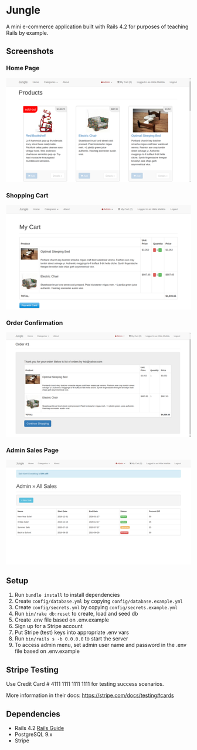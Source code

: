 # Jungle

A mini e-commerce application built with Rails 4.2 for purposes of teaching Rails by example.

## Screenshots
### Home Page
![](https://github.com/hildakh/jungle-rails/blob/master/docs/Home%20Page.png?raw=true)

### Shopping Cart
![](https://github.com/hildakh/jungle-rails/blob/master/docs/cart.png?raw=true)

### Order Confirmation
![](https://github.com/hildakh/jungle-rails/blob/master/docs/shopping%20confirmation.png?raw=true)

### Admin Sales Page
![](https://github.com/hildakh/jungle-rails/blob/master/docs/sales.png?raw=true)


## Setup

1. Run `bundle install` to install dependencies
2. Create `config/database.yml` by copying `config/database.example.yml`
3. Create `config/secrets.yml` by copying `config/secrets.example.yml`
4. Run `bin/rake db:reset` to create, load and seed db
5. Create .env file based on .env.example
6. Sign up for a Stripe account
7. Put Stripe (test) keys into appropriate .env vars
8. Run `bin/rails s -b 0.0.0.0` to start the server
9. To access admin menu, set admin user name and password in the .env file based on .env.example

## Stripe Testing

Use Credit Card # 4111 1111 1111 1111 for testing success scenarios.

More information in their docs: <https://stripe.com/docs/testing#cards>

## Dependencies

* Rails 4.2 [Rails Guide](http://guides.rubyonrails.org/v4.2/)
* PostgreSQL 9.x
* Stripe
